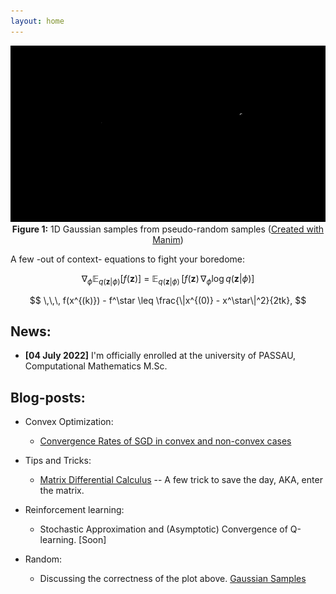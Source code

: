 ```yaml
---
layout: home
---
```




<p align="center">

  <img src="src/GAUSSIAN.gif" alt="Gaussian" style="width: 600px" />
  <br><b>Figure 1:</b> 1D Gaussian samples from pseudo-random samples 
  (<a href="https://github.com/3b1b/manim/">Created with Manim</a>)

</p>




A few -out of context- equations to fight your boredome:

$$
\nabla_\phi \mathbb{E}_{q(\mathbf{z}|\phi)}\left[ f(\mathbf{z}) \right] ~=~ \mathbb{E}_{q(\mathbf{z}|\phi)}\,[ f(\mathbf{z})\, \nabla_{\phi} \log q(\mathbf{z}|\phi) ] 
$$

$$
\,\,\, f(x^{(k)}) - f^\star \leq \frac{\|x^{(0)} - x^\star\|^2}{2tk}, 
$$


## News:

* **[04 July 2022]** I'm officially enrolled at the university of PASSAU, Computational Mathematics M.Sc.


## Blog-posts:

* Convex Optimization:
  * [Convergence Rates of SGD in convex and non-convex cases](/blogs/SGD)


* Tips and Tricks:
  * [Matrix Differential Calculus](/blogs/enter_the_matrix) -- A few trick to save the day, AKA, enter the matrix.

* Reinforcement learning:
  * Stochastic Approximation and (Asymptotic) Convergence of Q-learning. [Soon]

* Random:
  * Discussing the correctness of the plot above. [Gaussian Samples](/blogs/gaussian_samples)




